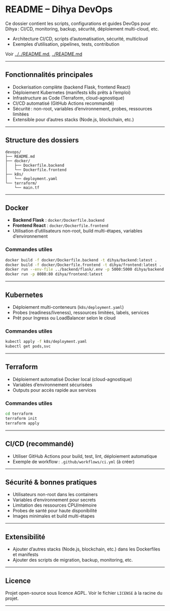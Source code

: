 # README – Dihya DevOps

Ce dossier contient les scripts, configurations et guides DevOps pour Dihya : CI/CD, monitoring, backup, sécurité, déploiement multi-cloud, etc.

- Architecture CI/CD, scripts d’automatisation, sécurité, multicloud
- Exemples d’utilisation, pipelines, tests, contribution

Voir [../../README.md](../../README.md), [../README.md](../README.md)

---

## Fonctionnalités principales

- Dockerisation complète (backend Flask, frontend React)
- Déploiement Kubernetes (manifests k8s prêts à l’emploi)
- Infrastructure as Code (Terraform, cloud-agnostique)
- CI/CD automatisé (GitHub Actions recommandé)
- Sécurité : non-root, variables d’environnement, probes, ressources limitées
- Extensible pour d’autres stacks (Node.js, blockchain, etc.)

---

## Structure des dossiers

```
devops/
├── README.md
├── docker/
│   ├── Dockerfile.backend
│   └── Dockerfile.frontend
├── k8s/
│   └── deployment.yaml
└── terraform/
    └── main.tf
```

---

## Docker

- **Backend Flask** : `docker/Dockerfile.backend`
- **Frontend React** : `docker/Dockerfile.frontend`
- Utilisation d’utilisateurs non-root, build multi-étapes, variables d’environnement

### Commandes utiles

```bash
docker build -f docker/Dockerfile.backend -t dihya/backend:latest .
docker build -f docker/Dockerfile.frontend -t dihya/frontend:latest .
docker run --env-file ../backend/flask/.env -p 5000:5000 dihya/backend:latest
docker run -p 8080:80 dihya/frontend:latest
```

---

## Kubernetes

- Déploiement multi-conteneurs (`k8s/deployment.yaml`)
- Probes (readiness/liveness), ressources limitées, labels, services
- Prêt pour Ingress ou LoadBalancer selon le cloud

### Commandes utiles

```bash
kubectl apply -f k8s/deployment.yaml
kubectl get pods,svc
```

---

## Terraform

- Déploiement automatisé Docker local (cloud-agnostique)
- Variables d’environnement sécurisées
- Outputs pour accès rapide aux services

### Commandes utiles

```bash
cd terraform
terraform init
terraform apply
```

---

## CI/CD (recommandé)

- Utiliser GitHub Actions pour build, test, lint, déploiement automatique
- Exemple de workflow : `.github/workflows/ci.yml` (à créer)

---

## Sécurité & bonnes pratiques

- Utilisateurs non-root dans les containers
- Variables d’environnement pour secrets
- Limitation des ressources CPU/mémoire
- Probes de santé pour haute disponibilité
- Images minimales et build multi-étapes

---

## Extensibilité

- Ajouter d’autres stacks (Node.js, blockchain, etc.) dans les Dockerfiles et manifests
- Ajouter des scripts de migration, backup, monitoring, etc.

---

## Licence

Projet open-source sous licence AGPL.
Voir le fichier `LICENSE` à la racine du projet.

---
